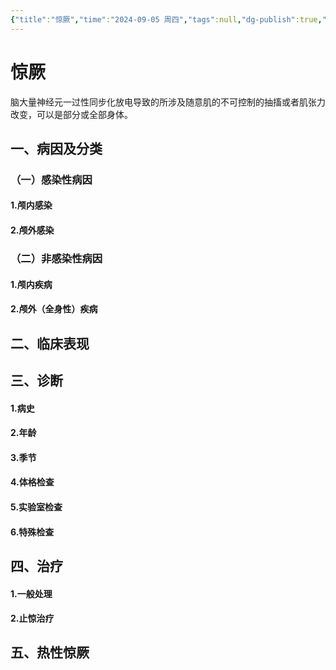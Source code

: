 ```yaml
---
{"title":"惊厥","time":"2024-09-05 周四","tags":null,"dg-publish":true,"permalink":"/200 学习/205 儿科学/理论课/第14章 神经肌肉系统疾病/第3节 惊厥/惊厥/","dgPassFrontmatter":true,"created":"2024-09-05T16:08:34.000+08:00","updated":"2024-09-05T16:23:45.000+08:00"}
---
```


# 惊厥
脑大量神经元一过性同步化放电导致的所涉及随意肌的不可控制的抽搐或者肌张力改变，可以是部分或全部身体。
## 一、病因及分类
### （一）感染性病因
#### 1.颅内感染
#### 2.颅外感染
### （二）非感染性病因
#### 1.颅内疾病
#### 2.颅外（全身性）疾病
## 二、临床表现
## 三、诊断
#### 1.病史
#### 2.年龄
#### 3.季节
#### 4.体格检查
#### 5.实验室检查
#### 6.特殊检查
## 四、治疗
#### 1.一般处理
#### 2.止惊治疗
## 五、热性惊厥